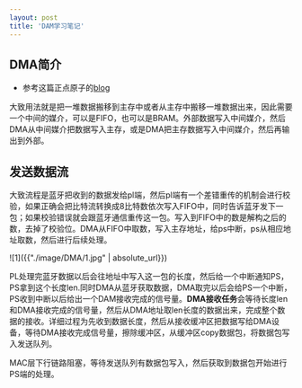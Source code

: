 ```yaml
---
layout: post
title: 'DAM学习笔记'
---
```


## DMA简介
- 参考这篇正点原子的[blog](https://blog.csdn.net/weixin_41445387/article/details/116198910)

大致用法就是把一堆数据搬移到主存中或者从主存中搬移一堆数据出来，因此需要一个中间的媒介，可以是FIFO，也可以是BRAM。外部数据写入中间媒介，然后DMA从中间媒介把数据写入主存，或是DMA把主存数据写入中间媒介，然后再输出到外部。

## 发送数据流
大致流程是蓝牙把收到的数据发给pl端，然后pl端有一个差错重传的机制会进行校验，如果正确会把比特流转换成8比特数依次写入FIFO中，同时告诉蓝牙发下一包；如果校验错误就会跟蓝牙通信重传这一包。写入到FIFO中的数是解构之后的数，去掉了校验位。DMA从FIFO中取数，写入主存地址，给ps中断，ps从相应地址取数，然后进行后续处理。

![1]({{"./image/DMA/1.jpg" | absolute_url}})

PL处理完蓝牙数据以后会往地址中写入这一包的长度，然后给一个中断通知PS，PS拿到这个长度len.同时DMA从蓝牙获取数据，DMA取完以后会给PS一个中断，PS收到中断以后给出一个DAM接收完成的信号量。**DMA接收任务**会等待长度len和DMA接收完成的信号量，然后从DMA地址取len长度的数据出来，完成整个数据的接收。详细过程为先收到数据长度，然后从接收缓冲区把数据写给DMA设备，等待DMA接收完成信号量，擦除缓冲区，从缓冲区copy数据包，将数据包写入发送队列。

MAC层下行链路阻塞，等待发送队列有数据包写入，然后获取到数据包开始进行PS端的处理。